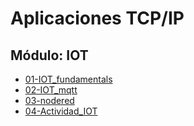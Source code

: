 # Aplicaciones TCP/IP


## Módulo: IOT
- [01-IOT_fundamentals](01-IOT_fundamentals/iot_fundamentals.md)
- [02-IOT_mqtt](02-IOT_mqtt/iot_mqtt.md)
- [03-nodered](03-nodered/nodered.md)
- [04-Actividad_IOT](04-Actividad_IOT/actividad_IOT.md)

